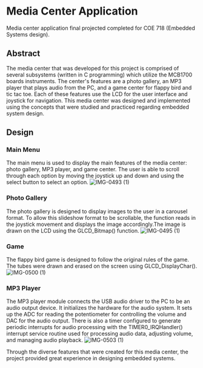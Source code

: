 # Media Center Application
Media center application final projected completed for COE 718 (Embedded Systems design).
## Abstract
The media center that was developed for this project is comprised of several subsystems (written in C programming) which utilize the MCB1700 boards instruments. The center's features are a photo gallery, an MP3 player that plays audio from the PC, and a game center for flappy bird and tic tac toe. Each of these features use the LCD for the user interface and joystick for navigation. This media center was designed and implemented using the concepts that were studied and practiced regarding embedded system design. 

## Design
### Main Menu
The main menu is used to display the main features of the media center: photo gallery, MP3 player, and game center. The user is able to scroll through each option by moving the joystick up and down and using the select button to select an option. 
![IMG-0493 (1)](https://github.com/user-attachments/assets/85283336-8c59-4b96-b797-3b244516902d)

### Photo Gallery
The photo gallery is designed to display images to the user in a carousel format. To allow this slideshow format to be scrollable, the function reads in the joystick movement and displays the image accordingly.The image is drawn on the LCD using the GLCD_Bitmap() function.
![IMG-0495 (1)](https://github.com/user-attachments/assets/26432a84-3399-4672-acf3-9dc1ac213fce) 

### Game
The flappy bird game is designed to follow the original rules of the game. The tubes were drawn and erased on the screen using GLCD_DisplayChar().
![IMG-0500 (1)](https://github.com/user-attachments/assets/4488879e-beb9-4a56-8234-0c69b9e2d317)

### MP3 Player
The MP3 player module connects the USB audio driver to the PC to be an audio output device. It initializes the hardware for the audio system. It sets up the ADC for reading the potentiometer for controlling the volume and DAC for the audio output. There is also a timer configured to generate periodic interrupts for audio processing with the TIMER0_IRQHandler() interrupt service routine used for processing audio data, adjusting volume, and managing audio playback.
![IMG-0503 (1)](https://github.com/user-attachments/assets/868dc56a-f146-41e9-a419-f6211604bf66)

Through the diverse features that were created for this media center, the project provided great experience in designing embedded systems. 
